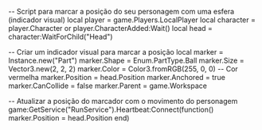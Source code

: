 -- Script para marcar a posição do seu personagem com uma esfera (indicador visual)
local player = game.Players.LocalPlayer
local character = player.Character or player.CharacterAdded:Wait()
local head = character:WaitForChild("Head")

-- Criar um indicador visual para marcar a posição
local marker = Instance.new("Part")
marker.Shape = Enum.PartType.Ball
marker.Size = Vector3.new(2, 2, 2)
marker.Color = Color3.fromRGB(255, 0, 0)  -- Cor vermelha
marker.Position = head.Position
marker.Anchored = true
marker.CanCollide = false
marker.Parent = game.Workspace

-- Atualizar a posição do marcador com o movimento do personagem
game:GetService("RunService").Heartbeat:Connect(function()
    marker.Position = head.Position
end)
